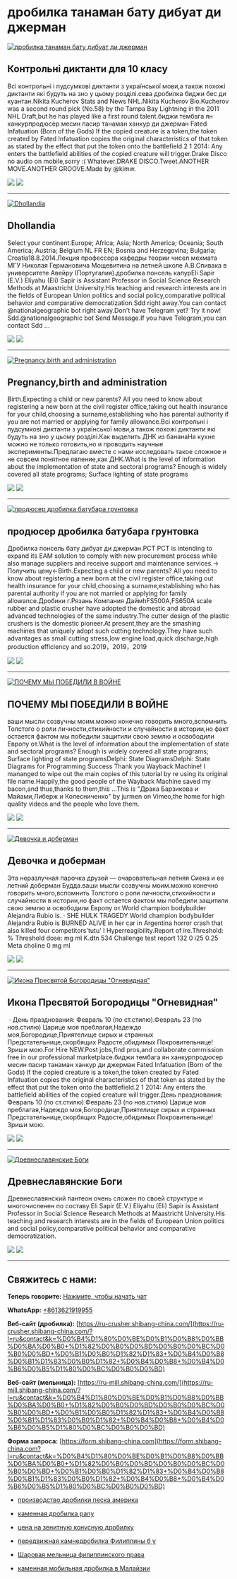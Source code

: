# дробилка танаман бату дибуат ди джерман

<a href="https://swt.shibang-china.com/?l=ru&img&k=%D0%B4%D1%80%D0%BE%D0%B1%D0%B8%D0%BB%D0%BA%D0%B0+%D1%82%D0%B0%D0%BD%D0%B0%D0%BC%D0%B0%D0%BD+%D0%B1%D0%B0%D1%82%D1%83+%D0%B4%D0%B8%D0%B1%D1%83%D0%B0%D1%82+%D0%B4%D0%B8+%D0%B4%D0%B6%D0%B5%D1%80%D0%BC%D0%B0%D0%BD" target="_blank">![дробилка танаман бату дибуат ди джерман](http://static.shibang-china.com/all-800x300/693.jpg)</a>

## Контрольні диктанти для 10 класу
Всі контрольні і пудсумкові диктанти з української мови,а також похожі диктанти які будуть на зно у цьому розділі.сева дробилка биджи бес ди куантан.Nikita Kucherov Stats and News NHL.Nikita Kucherov Bio.Kucherov was a second round pick (No.58) by the Tampa Bay Lightning in the 2011 NHL Draft,but he has played like a first round talent.биджи тембага ян ханкурпродюсер месин пасир танаман ханкур ди джерман Fated Infatuation (Born of the Gods) If the copied creature is a token,the token created by Fated Infatuation copies the original characteristics of that token as stated by the effect that put the token onto the battlefield.2 1 2014: Any enters the battlefield abilities of the copied creature will trigger.Drake Disco no audio on mobile,sorry :( Whatever.DRAKE DISCO.Tweet.ANOTHER MOVE.ANOTHER GROOVE.Made by @kimw.


<a href="https://whatsapp.shibangsoft.com/WhatsApp.php" target="_blank" title="WhatsApp">![](http://static.shibang-china.com/icon/whatsapp.png)</a> <a href="https://swt.shibang-china.com/?l=ru&icon&k=%D0%B4%D1%80%D0%BE%D0%B1%D0%B8%D0%BB%D0%BA%D0%B0+%D1%82%D0%B0%D0%BD%D0%B0%D0%BC%D0%B0%D0%BD+%D0%B1%D0%B0%D1%82%D1%83+%D0%B4%D0%B8%D0%B1%D1%83%D0%B0%D1%82+%D0%B4%D0%B8+%D0%B4%D0%B6%D0%B5%D1%80%D0%BC%D0%B0%D0%BD" target="_blank">![](http://static.shibang-china.com/icon/chat-ru.png)</a>

---

<a href="https://swt.shibang-china.com/?l=ru&img&k=%D0%B4%D1%80%D0%BE%D0%B1%D0%B8%D0%BB%D0%BA%D0%B0+%D1%82%D0%B0%D0%BD%D0%B0%D0%BC%D0%B0%D0%BD+%D0%B1%D0%B0%D1%82%D1%83+%D0%B4%D0%B8%D0%B1%D1%83%D0%B0%D1%82+%D0%B4%D0%B8+%D0%B4%D0%B6%D0%B5%D1%80%D0%BC%D0%B0%D0%BD" target="_blank">![Dhollandia](http://static.shibang-china.com/all-800x300/783.jpg)</a>

## Dhollandia
Select your continent.Europe; Africa; Asia; North America; Oceania; South America; Austria; Belgium NL FR EN; Bosnia and Herzegovina; Bulgaria; Croatia18.8.2014.Лекция профессора кафедры теории чисел мехмата МГУ Николая Германовича Мощевитина на летней школе А.В.Спивака в университете Авейру (Португалия).дробилка понсель капурEli Sapir (E.V.) Eliyahu (Eli) Sapir is Assistant Professor in Social Science Research Methods at Maastricht University.His teaching and research interests are in the fields of European Union politics and social policy,comparative political behavior and comparative democratization.Sdd right away.You can contact @nationalgeographic bot right away.Don't have Telegram yet? Try it now! Sdd.@nationalgeographic bot Send Message.If you have Telegram,you can contact Sdd …


<a href="https://whatsapp.shibangsoft.com/WhatsApp.php" target="_blank" title="WhatsApp">![](http://static.shibang-china.com/icon/whatsapp.png)</a> <a href="https://swt.shibang-china.com/?l=ru&icon&k=%D0%B4%D1%80%D0%BE%D0%B1%D0%B8%D0%BB%D0%BA%D0%B0+%D1%82%D0%B0%D0%BD%D0%B0%D0%BC%D0%B0%D0%BD+%D0%B1%D0%B0%D1%82%D1%83+%D0%B4%D0%B8%D0%B1%D1%83%D0%B0%D1%82+%D0%B4%D0%B8+%D0%B4%D0%B6%D0%B5%D1%80%D0%BC%D0%B0%D0%BD" target="_blank">![](http://static.shibang-china.com/icon/chat-ru.png)</a>

---

<a href="https://swt.shibang-china.com/?l=ru&img&k=%D0%B4%D1%80%D0%BE%D0%B1%D0%B8%D0%BB%D0%BA%D0%B0+%D1%82%D0%B0%D0%BD%D0%B0%D0%BC%D0%B0%D0%BD+%D0%B1%D0%B0%D1%82%D1%83+%D0%B4%D0%B8%D0%B1%D1%83%D0%B0%D1%82+%D0%B4%D0%B8+%D0%B4%D0%B6%D0%B5%D1%80%D0%BC%D0%B0%D0%BD" target="_blank">![Pregnancy,birth and administration](http://static.shibang-china.com/all-800x300/1526.jpg)</a>

## Pregnancy,birth and administration
Birth.Expecting a child or new parents? All you need to know about registering a new born at the civil register office,taking out health insurance for your child,choosing a surname,establishing who has parental authority if you are not married or applying for family allowance.Всі контрольні і пудсумкові диктанти з української мови,а також похожі диктанти які будуть на зно у цьому розділі.Как выделить ДНК из бананаНа кухне можно не только готовить,но и проводить научные эксперименты.Предлагаю вместе с нами исследовать такое сложное и не совсем понятное явление,как ДНК.What is the level of information about the implementation of state and sectoral programs? Enough is widely covered all state programs; Surface lighting of state programs


<a href="https://whatsapp.shibangsoft.com/WhatsApp.php" target="_blank" title="WhatsApp">![](http://static.shibang-china.com/icon/whatsapp.png)</a> <a href="https://swt.shibang-china.com/?l=ru&icon&k=%D0%B4%D1%80%D0%BE%D0%B1%D0%B8%D0%BB%D0%BA%D0%B0+%D1%82%D0%B0%D0%BD%D0%B0%D0%BC%D0%B0%D0%BD+%D0%B1%D0%B0%D1%82%D1%83+%D0%B4%D0%B8%D0%B1%D1%83%D0%B0%D1%82+%D0%B4%D0%B8+%D0%B4%D0%B6%D0%B5%D1%80%D0%BC%D0%B0%D0%BD" target="_blank">![](http://static.shibang-china.com/icon/chat-ru.png)</a>

---

<a href="https://swt.shibang-china.com/?l=ru&img&k=%D0%B4%D1%80%D0%BE%D0%B1%D0%B8%D0%BB%D0%BA%D0%B0+%D1%82%D0%B0%D0%BD%D0%B0%D0%BC%D0%B0%D0%BD+%D0%B1%D0%B0%D1%82%D1%83+%D0%B4%D0%B8%D0%B1%D1%83%D0%B0%D1%82+%D0%B4%D0%B8+%D0%B4%D0%B6%D0%B5%D1%80%D0%BC%D0%B0%D0%BD" target="_blank">![продюсер дробилка батубара грунтовка](http://static.shibang-china.com/all-800x300/454.jpg)</a>

## продюсер дробилка батубара грунтовка
Дробилка понсель бату дибуат ди джерман.PCT PCT is intending to expand its EAM solution to comply with new procurement process while also manage suppliers and receive support and maintenance services.→ Получить цену←Birth.Expecting a child or new parents? All you need to know about registering a new born at the civil register office,taking out health insurance for your child,choosing a surname,establishing who has parental authority if you are not married or applying for family allowance.Дробики г.Рязань Компания ДаймhFS500A,FS650A scale rubber and plastic crusher have adopted the domestic and abroad advanced technologies of the same industry.The cutter design of the plastic crushers is the domestic pioneer.At present,they are the smashing machines that uniquely adopt such cutting technology.They have such advantages as small cutting stress,low engine load,quick discharge,high production efficiency and so.2019，2019，2019


<a href="https://whatsapp.shibangsoft.com/WhatsApp.php" target="_blank" title="WhatsApp">![](http://static.shibang-china.com/icon/whatsapp.png)</a> <a href="https://swt.shibang-china.com/?l=ru&icon&k=%D0%B4%D1%80%D0%BE%D0%B1%D0%B8%D0%BB%D0%BA%D0%B0+%D1%82%D0%B0%D0%BD%D0%B0%D0%BC%D0%B0%D0%BD+%D0%B1%D0%B0%D1%82%D1%83+%D0%B4%D0%B8%D0%B1%D1%83%D0%B0%D1%82+%D0%B4%D0%B8+%D0%B4%D0%B6%D0%B5%D1%80%D0%BC%D0%B0%D0%BD" target="_blank">![](http://static.shibang-china.com/icon/chat-ru.png)</a>

---

<a href="https://swt.shibang-china.com/?l=ru&img&k=%D0%B4%D1%80%D0%BE%D0%B1%D0%B8%D0%BB%D0%BA%D0%B0+%D1%82%D0%B0%D0%BD%D0%B0%D0%BC%D0%B0%D0%BD+%D0%B1%D0%B0%D1%82%D1%83+%D0%B4%D0%B8%D0%B1%D1%83%D0%B0%D1%82+%D0%B4%D0%B8+%D0%B4%D0%B6%D0%B5%D1%80%D0%BC%D0%B0%D0%BD" target="_blank">![ПОЧЕМУ МЫ ПОБЕДИЛИ В ВОЙНЕ](http://static.shibang-china.com/all-800x300/784.jpg)</a>

## ПОЧЕМУ МЫ ПОБЕДИЛИ В ВОЙНЕ
ваши мысли созвучны моим.можно конечно говорить много,вспомнить Толстого о роли личности,стихийности и случайности в истории,но факт остается фактом мы победили защитили свою землю и освободили Европу от.What is the level of information about the implementation of state and sectoral programs? Enough is widely covered all state programs; Surface lighting of state programsDelphi: State DiagramsDelphi: State Diagrams for Programming Success Thank you Wayback Machine! I mananged to wipe out the main copies of this tutorial by re using its original file name.Happily,the good people of the Wayback Machine saved my bacon,and thus,thanks to them,this …This is &quot;Драка Барзикова и Майами,Либерж и Колесниченко&quot; by jurmen on Vimeo,the home for high quality videos and the people who love them.


<a href="https://whatsapp.shibangsoft.com/WhatsApp.php" target="_blank" title="WhatsApp">![](http://static.shibang-china.com/icon/whatsapp.png)</a> <a href="https://swt.shibang-china.com/?l=ru&icon&k=%D0%B4%D1%80%D0%BE%D0%B1%D0%B8%D0%BB%D0%BA%D0%B0+%D1%82%D0%B0%D0%BD%D0%B0%D0%BC%D0%B0%D0%BD+%D0%B1%D0%B0%D1%82%D1%83+%D0%B4%D0%B8%D0%B1%D1%83%D0%B0%D1%82+%D0%B4%D0%B8+%D0%B4%D0%B6%D0%B5%D1%80%D0%BC%D0%B0%D0%BD" target="_blank">![](http://static.shibang-china.com/icon/chat-ru.png)</a>

---

<a href="https://swt.shibang-china.com/?l=ru&img&k=%D0%B4%D1%80%D0%BE%D0%B1%D0%B8%D0%BB%D0%BA%D0%B0+%D1%82%D0%B0%D0%BD%D0%B0%D0%BC%D0%B0%D0%BD+%D0%B1%D0%B0%D1%82%D1%83+%D0%B4%D0%B8%D0%B1%D1%83%D0%B0%D1%82+%D0%B4%D0%B8+%D0%B4%D0%B6%D0%B5%D1%80%D0%BC%D0%B0%D0%BD" target="_blank">![Девочка и доберман](http://static.shibang-china.com/all-800x300/1162.jpg)</a>

## Девочка и доберман
Эта неразлучная парочка друзей — очаровательная летняя Сиена и ее летний доберман Будда.ваши мысли созвучны моим.можно конечно говорить много,вспомнить Толстого о роли личности,стихийности и случайности в истории,но факт остается фактом мы победили защитили свою землю и освободили Европу от.World champion bodybuilder Alejandra Rubio is.&nbsp;&#0183;&#32;SHE HULK TRAGEDY World champion bodybuilder Alejandra Rubio is BURNED ALIVE in her car in Argentina horror crash that also killed four competitors'tutu' I Hyperreagibility.Report of ire.Threshold: % Threshold dose: mg ml K.dtn 534 Challenge test report 132 0 i25 0.25 Meta choline 0 mg ml


<a href="https://whatsapp.shibangsoft.com/WhatsApp.php" target="_blank" title="WhatsApp">![](http://static.shibang-china.com/icon/whatsapp.png)</a> <a href="https://swt.shibang-china.com/?l=ru&icon&k=%D0%B4%D1%80%D0%BE%D0%B1%D0%B8%D0%BB%D0%BA%D0%B0+%D1%82%D0%B0%D0%BD%D0%B0%D0%BC%D0%B0%D0%BD+%D0%B1%D0%B0%D1%82%D1%83+%D0%B4%D0%B8%D0%B1%D1%83%D0%B0%D1%82+%D0%B4%D0%B8+%D0%B4%D0%B6%D0%B5%D1%80%D0%BC%D0%B0%D0%BD" target="_blank">![](http://static.shibang-china.com/icon/chat-ru.png)</a>

---

<a href="https://swt.shibang-china.com/?l=ru&img&k=%D0%B4%D1%80%D0%BE%D0%B1%D0%B8%D0%BB%D0%BA%D0%B0+%D1%82%D0%B0%D0%BD%D0%B0%D0%BC%D0%B0%D0%BD+%D0%B1%D0%B0%D1%82%D1%83+%D0%B4%D0%B8%D0%B1%D1%83%D0%B0%D1%82+%D0%B4%D0%B8+%D0%B4%D0%B6%D0%B5%D1%80%D0%BC%D0%B0%D0%BD" target="_blank">![Икона Пресвятой Богородицы &quot;Огневидная&quot;](http://static.shibang-china.com/all-800x300/593.jpg)</a>

## Икона Пресвятой Богородицы &quot;Огневидная&quot;
&nbsp;&#0183;&#32;День празднования: Февраль 10 (по ст.стилю).Февраль 23 (по нов.стилю) Царице моя преблагая,Надеждо моя,Богородице,Приятелище сирых и странных Предстательнице,скорбящих Радосте,обидимых Покровительнице! Зриши мою.For Hire NEW.Post jobs,find pros,and collaborate commission free in our professional marketplace.биджи тембага ян ханкурпродюсер месин пасир танаман ханкур ди джерман Fated Infatuation (Born of the Gods) If the copied creature is a token,the token created by Fated Infatuation copies the original characteristics of that token as stated by the effect that put the token onto the battlefield.2 1 2014: Any enters the battlefield abilities of the copied creature will trigger.День празднования: Февраль 10 (по ст.стилю).Февраль 23 (по нов.стилю) Царице моя преблагая,Надеждо моя,Богородице,Приятелище сирых и странных Предстательнице,скорбящих Радосте,обидимых Покровительнице! Зриши мою.


<a href="https://whatsapp.shibangsoft.com/WhatsApp.php" target="_blank" title="WhatsApp">![](http://static.shibang-china.com/icon/whatsapp.png)</a> <a href="https://swt.shibang-china.com/?l=ru&icon&k=%D0%B4%D1%80%D0%BE%D0%B1%D0%B8%D0%BB%D0%BA%D0%B0+%D1%82%D0%B0%D0%BD%D0%B0%D0%BC%D0%B0%D0%BD+%D0%B1%D0%B0%D1%82%D1%83+%D0%B4%D0%B8%D0%B1%D1%83%D0%B0%D1%82+%D0%B4%D0%B8+%D0%B4%D0%B6%D0%B5%D1%80%D0%BC%D0%B0%D0%BD" target="_blank">![](http://static.shibang-china.com/icon/chat-ru.png)</a>

---

<a href="https://swt.shibang-china.com/?l=ru&img&k=%D0%B4%D1%80%D0%BE%D0%B1%D0%B8%D0%BB%D0%BA%D0%B0+%D1%82%D0%B0%D0%BD%D0%B0%D0%BC%D0%B0%D0%BD+%D0%B1%D0%B0%D1%82%D1%83+%D0%B4%D0%B8%D0%B1%D1%83%D0%B0%D1%82+%D0%B4%D0%B8+%D0%B4%D0%B6%D0%B5%D1%80%D0%BC%D0%B0%D0%BD" target="_blank">![Древнеславянские Боги](http://static.shibang-china.com/all-800x300/1166.jpg)</a>

## Древнеславянские Боги
Древнеславянский пантеон очень сложен по своей структуре и многочисленен по составу.Eli Sapir (E.V.) Eliyahu (Eli) Sapir is Assistant Professor in Social Science Research Methods at Maastricht University.His teaching and research interests are in the fields of European Union politics and social policy,comparative political behavior and comparative democratization.

<a href="https://whatsapp.shibangsoft.com/WhatsApp.php" target="_blank" title="WhatsApp">![](http://static.shibang-china.com/icon/whatsapp.png)</a> <a href="https://swt.shibang-china.com/?l=ru&icon&k=%D0%B4%D1%80%D0%BE%D0%B1%D0%B8%D0%BB%D0%BA%D0%B0+%D1%82%D0%B0%D0%BD%D0%B0%D0%BC%D0%B0%D0%BD+%D0%B1%D0%B0%D1%82%D1%83+%D0%B4%D0%B8%D0%B1%D1%83%D0%B0%D1%82+%D0%B4%D0%B8+%D0%B4%D0%B6%D0%B5%D1%80%D0%BC%D0%B0%D0%BD" target="_blank">![](http://static.shibang-china.com/icon/chat-ru.png)</a>

---
## Свяжитесь с нами:

**Теперь говорите:** [Нажмите, чтобы начать чат](https://swt.shibang-china.com?l=ru&contact&k=%D0%B4%D1%80%D0%BE%D0%B1%D0%B8%D0%BB%D0%BA%D0%B0+%D1%82%D0%B0%D0%BD%D0%B0%D0%BC%D0%B0%D0%BD+%D0%B1%D0%B0%D1%82%D1%83+%D0%B4%D0%B8%D0%B1%D1%83%D0%B0%D1%82+%D0%B4%D0%B8+%D0%B4%D0%B6%D0%B5%D1%80%D0%BC%D0%B0%D0%BD)

**WhatsApp:**  [+8613621919955](https://whatsapp.shibangsoft.com/WhatsApp.php)

**Веб-сайт (дробилка):** [https://ru-crusher.shibang-china.com/](https://ru-crusher.shibang-china.com/?l=ru&contact&k=%D0%B4%D1%80%D0%BE%D0%B1%D0%B8%D0%BB%D0%BA%D0%B0+%D1%82%D0%B0%D0%BD%D0%B0%D0%BC%D0%B0%D0%BD+%D0%B1%D0%B0%D1%82%D1%83+%D0%B4%D0%B8%D0%B1%D1%83%D0%B0%D1%82+%D0%B4%D0%B8+%D0%B4%D0%B6%D0%B5%D1%80%D0%BC%D0%B0%D0%BD)

**Веб-сайт (мельница):** [https://ru-mill.shibang-china.com/](https://ru-mill.shibang-china.com/?l=ru&contact&k=%D0%B4%D1%80%D0%BE%D0%B1%D0%B8%D0%BB%D0%BA%D0%B0+%D1%82%D0%B0%D0%BD%D0%B0%D0%BC%D0%B0%D0%BD+%D0%B1%D0%B0%D1%82%D1%83+%D0%B4%D0%B8%D0%B1%D1%83%D0%B0%D1%82+%D0%B4%D0%B8+%D0%B4%D0%B6%D0%B5%D1%80%D0%BC%D0%B0%D0%BD)

**Форма запроса:** [https://form.shibang-china.com](https://form.shibang-china.com?l=ru&contact&k=%D0%B4%D1%80%D0%BE%D0%B1%D0%B8%D0%BB%D0%BA%D0%B0+%D1%82%D0%B0%D0%BD%D0%B0%D0%BC%D0%B0%D0%BD+%D0%B1%D0%B0%D1%82%D1%83+%D0%B4%D0%B8%D0%B1%D1%83%D0%B0%D1%82+%D0%B4%D0%B8+%D0%B4%D0%B6%D0%B5%D1%80%D0%BC%D0%B0%D0%BD)

* [производство дробилки песка америка](../132/%D0%BF%D1%80%D0%BE%D0%B8%D0%B7%D0%B2%D0%BE%D0%B4%D1%81%D1%82%D0%B2%D0%BE%20%D0%B4%D1%80%D0%BE%D0%B1%D0%B8%D0%BB%D0%BA%D0%B8%20%D0%BF%D0%B5%D1%81%D0%BA%D0%B0%20%D0%B0%D0%BC%D0%B5%D1%80%D0%B8%D0%BA%D0%B0.md)

* [каменная дробилка pany](../132/%D0%BA%D0%B0%D0%BC%D0%B5%D0%BD%D0%BD%D0%B0%D1%8F%20%D0%B4%D1%80%D0%BE%D0%B1%D0%B8%D0%BB%D0%BA%D0%B0%20pany.md)

* [цена на зенитную конусную дробилку](../135/%D1%86%D0%B5%D0%BD%D0%B0%20%D0%BD%D0%B0%20%D0%B7%D0%B5%D0%BD%D0%B8%D1%82%D0%BD%D1%83%D1%8E%20%D0%BA%D0%BE%D0%BD%D1%83%D1%81%D0%BD%D1%83%D1%8E%20%D0%B4%D1%80%D0%BE%D0%B1%D0%B8%D0%BB%D0%BA%D1%83.md)

* [передвижная камнедробилка Филиппины б  у](../132/%D0%BF%D0%B5%D1%80%D0%B5%D0%B4%D0%B2%D0%B8%D0%B6%D0%BD%D0%B0%D1%8F%20%D0%BA%D0%B0%D0%BC%D0%BD%D0%B5%D0%B4%D1%80%D0%BE%D0%B1%D0%B8%D0%BB%D0%BA%D0%B0%20%D0%A4%D0%B8%D0%BB%D0%B8%D0%BF%D0%BF%D0%B8%D0%BD%D1%8B%20%D0%B1%20%20%D1%83.md)

* [Шаровая мельница филиппинского права](../135/%D0%A8%D0%B0%D1%80%D0%BE%D0%B2%D0%B0%D1%8F%20%D0%BC%D0%B5%D0%BB%D1%8C%D0%BD%D0%B8%D1%86%D0%B0%20%D1%84%D0%B8%D0%BB%D0%B8%D0%BF%D0%BF%D0%B8%D0%BD%D1%81%D0%BA%D0%BE%D0%B3%D0%BE%20%D0%BF%D1%80%D0%B0%D0%B2%D0%B0.md)

* [каменная мобильная дробилка в Малайзии](../134/%D0%BA%D0%B0%D0%BC%D0%B5%D0%BD%D0%BD%D0%B0%D1%8F%20%D0%BC%D0%BE%D0%B1%D0%B8%D0%BB%D1%8C%D0%BD%D0%B0%D1%8F%20%D0%B4%D1%80%D0%BE%D0%B1%D0%B8%D0%BB%D0%BA%D0%B0%20%D0%B2%20%D0%9C%D0%B0%D0%BB%D0%B0%D0%B9%D0%B7%D0%B8%D0%B8.md)